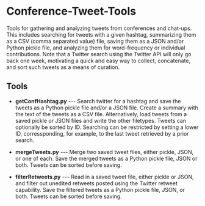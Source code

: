 # Conference-Tweet-Tools
Tools for gathering and analyzing tweets from conferences and chat-ups. This includes searching for tweets with a given hashtag, summarizing them as a CSV (comma separated value) file, saving them as a JSON and/or Python pickle file, and analyzing them for word-frequency or individual contributions. Note that a Twitter search using the Twitter API will only go back one week, motivating a quick and easy way to collect, concatenate, and sort such tweets as a means of curation.

## Tools

* **getConfHashtag.py** --- Search twitter for a hashtag and save the tweets as a Python pickle file and/or a JSON file. Create a summary with the text of the tweets as a CSV file. Alternatively, load tweets from a saved pickle or JSON files and write the other filetypes. Tweets can optionally be sorted by ID. Searching can be restricted by setting a lower ID, corressponding, for example, to the last tweet retrieved by a prior search.

* **mergeTweets.py** --- Merge two saved tweet files, either pickle, JSON, or one of each. Save the merged tweets as a Python pickle file, JSON or both. Tweets can be sorted before saving.

* **filterRetweets.py** --- Read in a saved tweet file, either pickle or JSON, and filter out unedited retweets posted using the Twitter retweet capability. Save the filtered tweets as a Python pickle file, JSON, or both.  Tweets can be sorted before saving.
